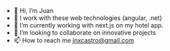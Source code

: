 - 👋 Hi, I’m Juan
- 👀 I work with these web technologies (angular, .net)
- 🌱 I’m currently working with next.js on my hotel app.
- 💞️ I’m looking to collaborate on innovative projects
- 📫 How to reach me jnxcastro@gmail.com

<!---
juanxc/juanxc is a ✨ special ✨ repository because its `README.md` (this file) appears on your GitHub profile.
You can click the Preview link to take a look at your changes.
--->

